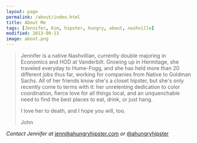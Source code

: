 ```yaml
---
layout: page
permalink: /about/index.html
title: About Me
tags: [Jennifer, Kim, hipster, hungry, about, nashville]
modified: 2013-09-13
image: about.png
---
```


>Jennifer is a native Nashvillian, currently double majoring in Economics and HOD at Vanderbilt. Growing up in Hermitage, she traveled everyday to Hume-Fogg, and she has held more than 20 different jobs thus far, working for companies from Native to Goldman Sachs. All of her friends know she's a closet hipster, but she's only recently come to terms with it: her unrelenting dedication to color coordination, fierce love for all things local, and an unquenchable need to find the best places to eat, drink, or just hang. 
>
>I love her to death, and I hope you will, too. 
>
>John 

*Contact Jennifer at* <a href="mailto:jenn@ahungryhipster.com?Subject=Hello!" target="_top">jenn@ahungryhipster.com</a> *or* <a href="http://twitter.com/ahungryhipster">@ahungryhipster</a>